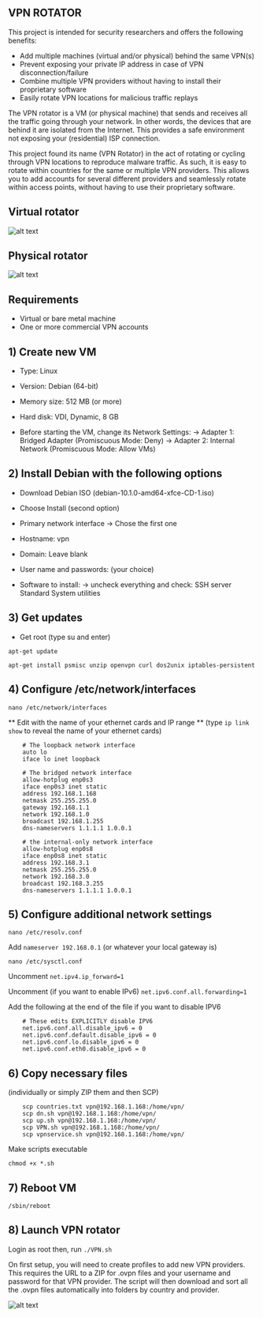## VPN ROTATOR ##

This project is intended for security researchers and offers the following benefits:

- Add multiple machines (virtual and/or physical) behind the same VPN(s)
- Prevent exposing your private IP address in case of VPN disconnection/failure
- Combine multiple VPN providers without having to install their proprietary software
- Easily rotate VPN locations for malicious traffic replays

The VPN rotator is a VM (or physical machine) that sends and receives all the traffic going through your network. In other words, the devices that are behind it are isolated from the Internet. This provides a safe environment not exposing your (residential) ISP connection.

This project found its name (VPN Rotator) in the act of rotating or cycling through VPN locations to reproduce malware traffic. As such, it is easy to rotate within countries for the same or multiple VPN providers. This allows you to add accounts for several different providers and seamlessly rotate within access points, without having to use their proprietary software.

## Virtual rotator

![alt text](https://github.com/malwareinfosec/vpnrotator/blob/master/img/rotator_diagram.png)

## Physical rotator

![alt text](https://github.com/malwareinfosec/vpnrotator/blob/master/img/pi.png)

## Requirements

- Virtual or bare metal machine
- One or more commercial VPN accounts

## 1) Create new VM

- Type: Linux
- Version: Debian (64-bit)
- Memory size: 512 MB (or more)
- Hard disk: VDI, Dynamic, 8 GB

- Before starting the VM, change its Network Settings:
-> Adapter 1: Bridged Adapter (Promiscuous Mode: Deny)
-> Adapter 2: Internal Network (Promiscuous Mode: Allow VMs)

## 2) Install Debian with the following options

- Download Debian ISO (debian-10.1.0-amd64-xfce-CD-1.iso)
- Choose Install (second option)

- Primary network interface
-> Chose the first one

- Hostname: vpn
- Domain: Leave blank

- User name and passwords: (your choice)

- Software to install:
-> uncheck everything and check:
SSH server
Standard System utilities

## 3) Get updates

- Get root (type su and enter)

`apt-get update`

`apt-get install psmisc unzip openvpn curl dos2unix iptables-persistent`

## 4) Configure /etc/network/interfaces

`nano /etc/network/interfaces`

** Edit with the name of your ethernet cards and IP range **
(type `ip link show` to reveal the name of your ethernet cards)

        # The loopback network interface
        auto lo
        iface lo inet loopback

        # The bridged network interface
        allow-hotplug enp0s3
        iface enp0s3 inet static
        address 192.168.1.168
        netmask 255.255.255.0
        gateway 192.168.1.1
        network 192.168.1.0
        broadcast 192.168.1.255
        dns-nameservers 1.1.1.1 1.0.0.1

        # the internal-only network interface
        allow-hotplug enp0s8
        iface enp0s8 inet static
        address 192.168.3.1
        netmask 255.255.255.0
        network 192.168.3.0
        broadcast 192.168.3.255
        dns-nameservers 1.1.1.1 1.0.0.1


## 5) Configure additional network settings

`nano /etc/resolv.conf`

Add `nameserver 192.168.0.1` (or whatever your local gateway is)

`nano /etc/sysctl.conf`

Uncomment `net.ipv4.ip_forward=1`

Uncomment (if you want to enable IPv6) `net.ipv6.conf.all.forwarding=1`

Add the following at the end of the file if you want to disable IPV6

        # These edits EXPLICITLY disable IPV6
        net.ipv6.conf.all.disable_ipv6 = 0
        net.ipv6.conf.default.disable_ipv6 = 0
        net.ipv6.conf.lo.disable_ipv6 = 0
        net.ipv6.conf.eth0.disable_ipv6 = 0

## 6) Copy necessary files

(individually or simply ZIP them and then SCP)

        scp countries.txt vpn@192.168.1.168:/home/vpn/
        scp dn.sh vpn@192.168.1.168:/home/vpn/
        scp up.sh vpn@192.168.1.168:/home/vpn/
        scp VPN.sh vpn@192.168.1.168:/home/vpn/
        scp vpnservice.sh vpn@192.168.1.168:/home/vpn/

Make scripts executable

`chmod +x *.sh`

## 7) Reboot VM

`/sbin/reboot`

## 8) Launch VPN rotator

Login as root then, run `./VPN.sh`

On first setup, you will need to create profiles to add new VPN providers. This requires the URL to a ZIP for .ovpn files and your username and password for that VPN provider. The script will then download and sort all the .ovpn files automatically into folders by country and provider.

![alt text](https://github.com/malwareinfosec/vpnrotator/blob/master/img/rotator.gif)
